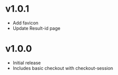 # v1.0.1

- Add favicon
- Update Result-id page

# v1.0.0

- Initial release
- Includes basic checkout with checkout-session
